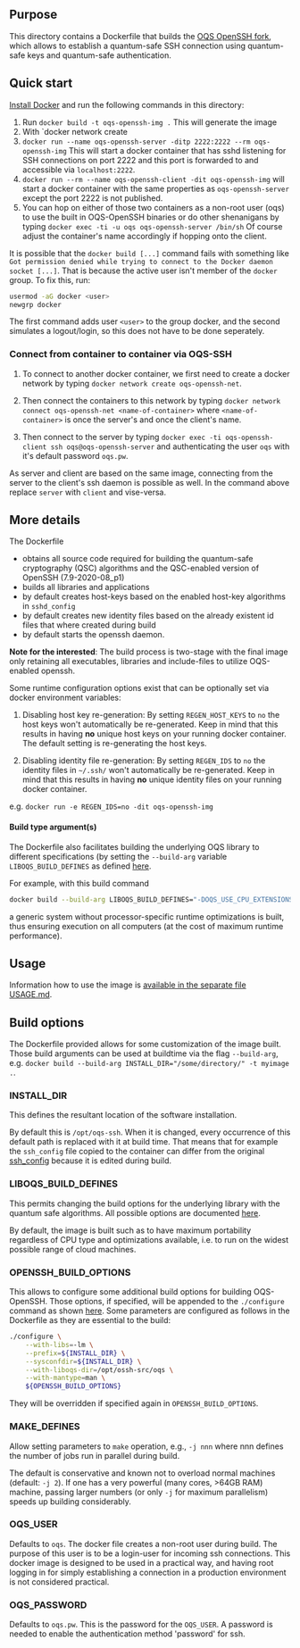 ## Purpose 

This directory contains a Dockerfile that builds the [OQS OpenSSH fork](https://github.com/open-quantum-safe/openssh), which allows to establish a quantum-safe SSH connection using quantum-safe keys and quantum-safe authentication.

## Quick start

[Install Docker](https://docs.docker.com/install) and run the following commands in this directory:

1. Run `docker build -t oqs-openssh-img .` This will generate the image
2. With `docker network create
3. `docker run --name oqs-openssh-server -ditp 2222:2222 --rm oqs-openssh-img`
This will start a docker container that has sshd listening for SSH connections on port 2222 and this port is forwarded to and accessible via `localhost:2222`.
3. `docker run --rm --name oqs-openssh-client -dit oqs-openssh-img` will start a docker container with the same properties as `oqs-openssh-server` except the port 2222 is not published.
4. You can hop on either of those two containers as a non-root user (oqs) to use the built in OQS-OpenSSH binaries or do other shenanigans by typing
`docker exec -ti -u oqs oqs-openssh-server /bin/sh`
Of course adjust the container's name accordingly if hopping onto the client.

It is possible that the `docker build [...]` command fails with something like `Got permission denied while trying to connect to the Docker daemon socket [...]`. That is because the active user isn't member of the `docker` group. To fix this, run:
```bash
usermod -aG docker <user>
newgrp docker
```
The first command adds user `<user>` to the group docker, and the second simulates a logout/login, so this does not have to be done seperately.

### Connect from container to container via OQS-SSH

1. To connect to another docker container, we first need to create a docker network by typing `docker network create oqs-openssh-net`.

1. Then connect the containers to this network by typing `docker network connect oqs-openssh-net <name-of-container>` where `<name-of-container>` is once the server's and once the client's name.

1. Then connect to the server by typing `docker exec -ti oqs-openssh-client ssh oqs@oqs-openssh-server` and authenticating the user `oqs` with it's default password `oqs.pw`.

As server and client are based on the same image, connecting from the server to the client's ssh daemon is possible as well. In the command above replace `server` with `client` and vise-versa.

## More details

The Dockerfile 
- obtains all source code required for building the quantum-safe cryptography (QSC) algorithms and the QSC-enabled version of OpenSSH (7.9-2020-08_p1) 
- builds all libraries and applications
- by default creates host-keys based on the enabled host-key algorithms in `sshd_config` 
- by default creates new identity files based on the already existent id files that where created during build
- by default starts the openssh daemon.

**Note for the interested**: The build process is two-stage with the final image only retaining all executables, libraries and include-files to utilize OQS-enabled openssh.

Some runtime configuration options exist that can be optionally set via docker environment variables:

1) Disabling host key re-generation: By setting `REGEN_HOST_KEYS` to `no` the host keys won't automatically be re-generated. Keep in mind that this results in having **no** unique host keys on your running docker container. The default setting is re-generating the host keys.

1) Disabling identity file re-generation: By setting `REGEN_IDS` to `no` the identity files in `~/.ssh/` won't automatically be re-generated. Keep in mind that this results in having **no** unique identity files on your running docker container.

e.g. `docker run -e REGEN_IDS=no -dit oqs-openssh-img`

#### Build type argument(s)

The Dockerfile also facilitates building the underlying OQS library to different specifications (by setting the `--build-arg` variable `LIBOQS_BUILD_DEFINES` as defined [here](https://github.com/open-quantum-safe/liboqs/wiki/Customizing-liboqs).

For example, with this build command
```bash
docker build --build-arg LIBOQS_BUILD_DEFINES="-DOQS_USE_CPU_EXTENSIONS=OFF" -f Dockerfile -t oqs-curl-generic .
``` 
a generic system without processor-specific runtime optimizations is built, thus ensuring execution on all computers (at the cost of maximum runtime performance).

## Usage

Information how to use the image is [available in the separate file USAGE.md](USAGE.md).

## Build options

The Dockerfile provided allows for some customization of the image built. Those build arguments can be used at buildtime via the flag `--build-arg`, e.g. `docker build --build-arg INSTALL_DIR="/some/directory/" -t myimage .`.

### INSTALL_DIR

This defines the resultant location of the software installation.

By default this is `/opt/oqs-ssh`. When it is changed, every occurrence of this default path is replaced with it at build time. That means that for example the `ssh_config` file copied to the container can differ from the original [ssh_config](ssh_config) because it is edited during build.

### LIBOQS_BUILD_DEFINES

This permits changing the build options for the underlying library with the quantum safe algorithms. All possible options are documented [here](https://github.com/open-quantum-safe/liboqs/wiki/Customizing-liboqs).

By default, the image is built such as to have maximum portability regardless of CPU type and optimizations available, i.e. to run on the widest possible range of cloud machines.

### OPENSSH_BUILD_OPTIONS

This allows to configure some additional build options for building OQS-OpenSSH. Those options, if specified, will be appended to the `./configure` command as shown [here](https://github.com/open-quantum-safe/openssh#step-2-build-the-fork). Some parameters are configured as follows in the Dockerfile as they are essential to the build:
```bash
./configure \
    --with-libs=-lm \
    --prefix=${INSTALL_DIR} \
    --sysconfdir=${INSTALL_DIR} \
    --with-liboqs-dir=/opt/ossh-src/oqs \
    --with-mantype=man \
    ${OPENSSH_BUILD_OPTIONS}
```
They will be overridden if specified again in `OPENSSH_BUILD_OPTIONS`.

### MAKE_DEFINES

Allow setting parameters to `make` operation, e.g., `-j nnn` where nnn defines the number of jobs run in parallel during build. 

The default is conservative and known not to overload normal machines (default: `-j 2`). If one has a very powerful (many cores, >64GB RAM) machine, passing larger numbers (or only `-j` for maximum parallelism) speeds up building considerably.

### OQS_USER

Defaults to `oqs`. The docker file creates a non-root user during build. The purpose of this user is to be a login-user for incoming ssh connections. This docker image is designed to be used in a practical way, and having root logging in for simply establishing a connection in a production environment is not considered practical.

### OQS_PASSWORD

Defaults to `oqs.pw`. This is the password for the `OQS_USER`. A password is needed to enable the authentication method 'password' for ssh.